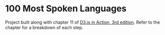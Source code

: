 # 100 Most Spoken Languages
Project built along with chapter 11 of [D3.js in Action, 3rd edition](https://www.manning.com/books/d3js-in-action-third-edition). Refer to the chapter for a breakdown of each step.
